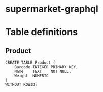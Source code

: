 # supermarket-graphql

# Table definitions

## Product

```
CREATE TABLE Product (
    Barcode INTEGER PRIMARY KEY,
    Name    TEXT    NOT NULL,
    Weight  NUMERIC
)
WITHOUT ROWID;
```
